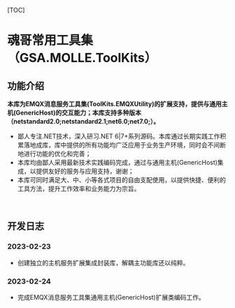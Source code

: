 [TOC]

# 魂哥常用工具集（GSA.MOLLE.ToolKits）

## 功能介绍

**本库为EMQX消息服务工具集(ToolKits.EMQXUtility)的扩展支持，提供与通用主机(GenericHost)的交互能力；本库支持多种版本（netstandard2.0;netstandard2.1;net6.0;net7.0;）。**

- 鄙人专注.NET技术，深入研习.NET 6|7+系列源码。本库通过长期实践工作积累落地成库，库中提供的所有功能均广泛应用于业务生产环境，同时会不间断地进行功能的优化和完善；
- 本库均由鄙人采用最新技术实践编码完成，通过与通用主机(GenericHost)集成，以提供友好的服务与应用支持，谢谢；
- 本库可同时满足大、中、小等各式项目的自由支配使用，以提供快捷、便利的工具方法，提升工作效率和业务能力为宗旨。

<br>

## 开发日志

### 2023-02-23
- 创建独立的主机服务扩展集成封装库，解耦主功能库还以纯粹。

### 2023-02-24
- 完成EMQX消息服务工具集通用主机(GenericHost)扩展类编码工作。
